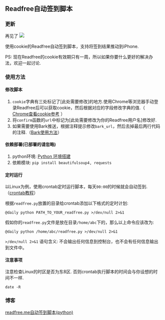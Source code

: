 ## Readfree自动签到脚本

### 更新
再见了
![](https://i.bmp.ovh/imgs/2019/07/0c846576cb6866df.png)

使用cookie的Readfree自动签到脚本，支持将签到结果推动到iPhone.

PS: 现在Readfree的cookie有效期只有一周，所以如果你要什么更好的解决办法，欢迎一起讨论.

### 使用方法

#### 修改脚本
1. `cookie`字典有三处标记了[此处需要修改]的地方.使用Chrome等浏览器手动登录Readfree后可以获取cookie，然后根据对应的字段修改字典的值.（ [Chrome查看cookie参考](https://www.cnblogs.com/zj0208/p/6249759.html) ）
2. 将`confirm`函数的`url`中标记为[此处需要修改为你的Readfree用户名]修改好.
3. 如果需要使用Bark推送，根据注释提示修改`bark_url`，然后去掉最后两行代码的注释.（[Bark使用方法](https://github.com/Finb/Bark/blob/master/README.md)）

#### 依赖部署(已部署的请忽略)
1. python环境:  [Python 环境搭建](http://www.runoob.com/python/python-install.html)
2. 依赖模块: `pip install beautifulsoup4, requests`

#### 定时运行
以Linux为例，使用crontab定时运行脚本，每天`00:00`的时候就会自动签到.（[crontab教程](http://www.runoob.com/linux/linux-comm-crontab.html)）

根据`readfree.py`放置的目录给crontab添加以下格式的定时计划:

	@daily python PATH_TO_YOUR_readfree.py >/dev/null 2>&1

假如你的`readfree.py`文件是放在目录`/home/abc`下的，那么以上命令应该改为:

	@daily python /home/abc/readfree.py >/dev/null 2>&1

`>/dev/null 2>&1` 语句含义: 不会输出任何信息到控制台，也不会有任何信息输出到文件中。

#### 注意事项
注意检查Linux的时区是否为东8区. 否则crontab执行脚本的时间会与你设想的时间不一样.

	date -R

### 博客
[readfree.me自动签到脚本(python)](https://www.jianshu.com/p/2828d36b9ba5)
